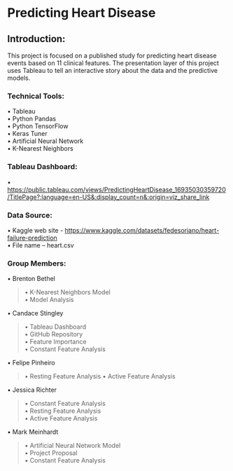 # Predicting Heart Disease

## Introduction:
This project is focused on a published study for predicting heart disease events based on 11 clinical features. The presentation layer of this project uses Tableau to tell an interactive story about the data and the predictive models.


### Technical Tools:
•	Tableau  
•	Python Pandas  
•	Python TensorFlow  
•	Keras Tuner  
•	Artificial Neural Network  
•	K-Nearest Neighbors  
  


### Tableau Dashboard:
•	https://public.tableau.com/views/PredictingHeartDisease_16935030359720/TitlePage?:language=en-US&:display_count=n&:origin=viz_share_link


### Data Source:
•	Kaggle web site - https://www.kaggle.com/datasets/fedesoriano/heart-failure-prediction  
•	File name – heart.csv


### Group Members:
•	Brenton Bethel  
>•	K-Nearest Neighbors Model  
>•	Model Analysis 
       
•	Candace Stingley  
>•	Tableau Dashboard  
>•	GitHub Repository  
>•	Feature Importance  
>•	Constant Feature Analysis  
       
•	Felipe Pinheiro  
>•	Resting Feature Analysis
>•	Active Feature Analysis  
       
•	Jessica Richter  
>•	Constant Feature Analysis   
>•	Resting Feature Analysis   
>•	Active Feature Analysis  
       
•	Mark Meinhardt  
>•	Artificial Neural Network Model  
>•	Project Proposal  
>•	Constant Feature Analysis  
